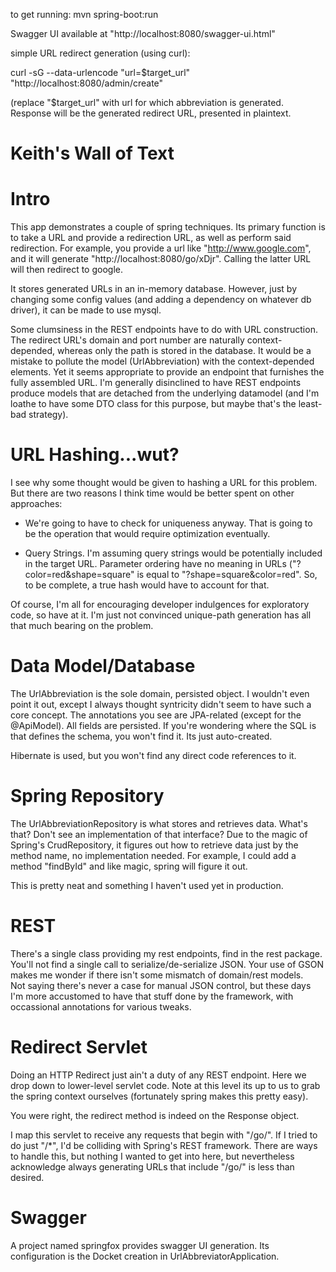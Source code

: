 to get running: mvn spring-boot:run

Swagger UI available at "http://localhost:8080/swagger-ui.html"

simple URL redirect generation (using curl):

curl -sG --data-urlencode "url=$target_url" "http://localhost:8080/admin/create"

(replace "$target_url" with url for which abbreviation is generated.  Response will be the generated
redirect URL, presented in plaintext.


Keith's Wall of Text
=========================

Intro
=============

This app demonstrates a couple of spring techniques.  Its primary function is to take a URL and provide a redirection
URL, as well as perform said redirection.  For example, you provide a url like "http://www.google.com", and it will
generate "http://localhost:8080/go/xDjr".  Calling the latter URL will then redirect to google.

It stores generated URLs in an in-memory database.  However, just by changing some config values (and adding
a dependency on whatever db driver), it can be made to use mysql.

Some clumsiness in the REST endpoints have to do with URL construction.  The redirect URL's domain and port number
are naturally context-depended, whereas only the path is stored in the database.  It would be a mistake to pollute the 
model (UrlAbbreviation) with the context-depended elements.  Yet it seems appropriate to provide an endpoint that furnishes the
fully assembled URL.  I'm generally disinclined to have REST endpoints produce models that are detached from the underlying
datamodel (and I'm loathe to have some DTO class for this purpose, but maybe that's the least-bad strategy).

URL Hashing...wut?
======================

I see why some thought would be given to hashing a URL for this problem.  But there are two reasons I think time
would be better spent on other approaches:

* We're going to have to check for uniqueness anyway.  That is going to be the operation that would require optimization eventually.

* Query Strings.  I'm assuming query strings would be potentially included in the target URL.  Parameter ordering have no
   meaning in URLs ("?color=red&shape=square" is equal to "?shape=square&color=red".  So, to be complete, a true hash would
   have to account for that.

Of course, I'm all for encouraging developer indulgences for exploratory code, so have at it.  I'm just not convinced
unique-path generation has all that much bearing on the problem.


Data Model/Database
==============

The UrlAbbreviation is the sole domain, persisted object.  I wouldn't even point it out, except I always thought syntricity
didn't seem to have such a core concept.  The annotations you see are JPA-related (except for the @ApiModel).  All fields
 are persisted.  If you're wondering where the SQL is that defines the schema, you won't find it.  Its just auto-created.
 
Hibernate is used, but you won't find any direct code references to it.
 
Spring Repository
=====================

The UrlAbbreviationRepository is what stores and retrieves data.  What's that?  Don't see an implementation of that 
interface?  Due to the magic of Spring's CrudRepository, it figures out how to retrieve data just by the method name,
no implementation needed.  For example, I could add a method "findById" and like magic, spring will figure it out.
 
This is pretty neat and something I haven't used yet in production.  

REST
======================

There's a single class providing my rest endpoints, find in the rest package.  You'll not find a single call to 
serialize/de-serialize JSON.  Your use of GSON makes me wonder if there isn't some mismatch of domain/rest models.  
Not saying there's never a case for manual JSON control, but these days I'm more accustomed to have that stuff done
 by the framework, with occassional annotations for various tweaks.
 
Redirect Servlet
======================

Doing an HTTP Redirect just ain't a duty of any REST endpoint.  Here we drop down to lower-level servlet code.  Note
at this level its up to us to grab the spring context ourselves (fortunately spring makes this pretty easy).  

You were right, the redirect method is indeed on the Response object.

I map this servlet to receive any requests that begin with "/go/".  If I tried to do just "/*", I'd be colliding with
 Spring's REST framework.  There are ways to handle this, but nothing I wanted to get into here, but nevertheless 
 acknowledge always generating URLs that include "/go/" is less than desired.
 
Swagger
======================
A project named springfox provides swagger UI generation.  Its configuration is the Docket creation in UrlAbbreviatorApplication.
 
